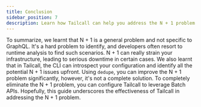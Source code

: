 ```yaml
---
title: Conclusion
sidebar_position: 7
description: Learn how Tailcall can help you address the N + 1 problem in GraphQL applications. Discover the significance of introspection, deduplication, and batch APIs in optimizing performance and reducing server requests. Enhance your understanding of N + 1 issues on GraphQL and ensure scalable, high-performance web applications by mastering techniques to mitigate the N + 1 problem and improve server load.
---
```


To summarize, we learnt that N + 1 is a general problem and not specific to GraphQL. It's a hard problem to identify, and developers often resort to runtime analysis to find such scenarios. N + 1 can really strain your infrastructure, leading to serious downtime in certain cases. We also learnt that in Tailcall, the CLI can introspect your configuration and identify all the potential N + 1 issues upfront. Using `dedupe`, you can improve the N + 1 problem significantly, however, it's not a complete solution. To completely eliminate the N + 1 problem, you can configure Tailcall to leverage Batch APIs. Hopefully, this guide underscores the effectiveness of Tailcall in addressing the N + 1 problem.
